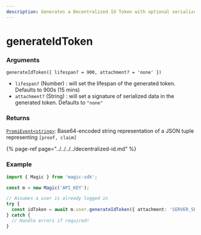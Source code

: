 ```yaml
---
description: Generates a Decentralized Id Token with optional serialized data.
---
```


# generateIdToken

### Arguments

`generateIdToken({ lifespan? = 900, attachment? = 'none' })`

* `lifespan?` \(Number\) : will set the lifespan of the generated token. Defaults to 900s \(15 mins\)
* `attachment?` \(String\) : will set a signature of serialized data in the generated token. Defaults to `"none"`

### Returns

[`PromiEvent<string>`](../promievents.md): Base64-encoded string representation of a JSON tuple representing `[proof, claim]`

{% page-ref page="../../../../decentralized-id.md" %}

### Example

```typescript
import { Magic } from 'magic-sdk';

const m = new Magic('API_KEY');

// Assumes a user is already logged in
try {
  const idToken = await m.user.generateIdToken({ attachment: 'SERVER_SECRET' });
} catch {
  // Handle errors if required!
}
```

